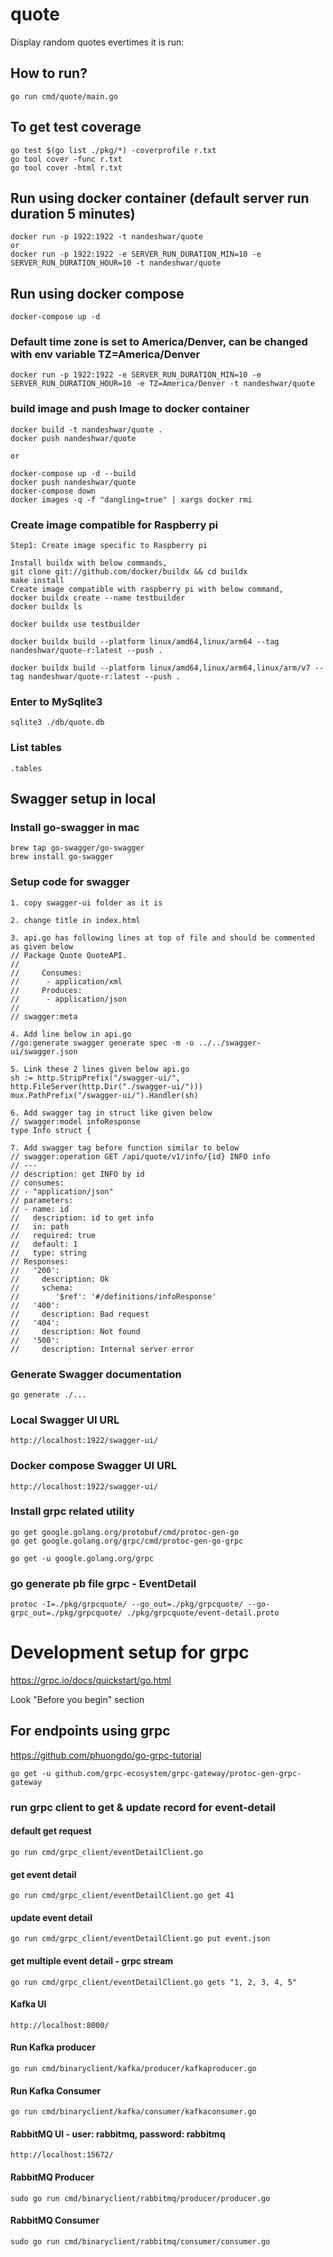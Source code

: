 # quote
Display random quotes evertimes it is run:

## How to run? 
```
go run cmd/quote/main.go
```

## To get test coverage
```
go test $(go list ./pkg/*) -coverprofile r.txt
go tool cover -func r.txt
go tool cover -html r.txt
```

## Run using docker container (default server run duration 5 minutes)
```
docker run -p 1922:1922 -t nandeshwar/quote
or
docker run -p 1922:1922 -e SERVER_RUN_DURATION_MIN=10 -e SERVER_RUN_DURATION_HOUR=10 -t nandeshwar/quote
```

## Run using docker compose 
```
docker-compose up -d
```

### Default time zone is set to America/Denver, can be changed with env variable  TZ=America/Denver
```
docker run -p 1922:1922 -e SERVER_RUN_DURATION_MIN=10 -e SERVER_RUN_DURATION_HOUR=10 -e TZ=America/Denver -t nandeshwar/quote
```

### build image and push Image to docker container
```
docker build -t nandeshwar/quote .
docker push nandeshwar/quote

or
 
docker-compose up -d --build
docker push nandeshwar/quote
docker-compose down
docker images -q -f "dangling=true" | xargs docker rmi
```

### Create image compatible for Raspberry pi
```
Step1: Create image specific to Raspberry pi 

Install buildx with below commands,
git clone git://github.com/docker/buildx && cd buildx
make install
Create image compatible with raspberry pi with below command,
docker buildx create --name testbuilder
docker buildx ls

docker buildx use testbuilder

docker buildx build --platform linux/amd64,linux/arm64 --tag nandeshwar/quote-r:latest --push .

docker buildx build --platform linux/amd64,linux/arm64,linux/arm/v7 --tag nandeshwar/quote-r:latest --push .

```

### Enter to MySqlite3
```
sqlite3 ./db/quote.db 
```

### List tables
```
.tables
```

## Swagger setup in local
### Install go-swagger in mac
```
brew tap go-swagger/go-swagger
brew install go-swagger
```

### Setup code for swagger
```
1. copy swagger-ui folder as it is

2. change title in index.html

3. api.go has following lines at top of file and should be commented as given below
// Package Quote QuoteAPI.
//
//     Consumes:
//		- application/xml
//     Produces:
//      - application/json
//
// swagger:meta

4. Add line below in api.go
//go:generate swagger generate spec -m -o ../../swagger-ui/swagger.json

5. Link these 2 lines given below api.go
sh := http.StripPrefix("/swagger-ui/", http.FileServer(http.Dir("./swagger-ui/")))
mux.PathPrefix("/swagger-ui/").Handler(sh)

6. Add swagger tag in struct like given below
// swagger:model infoResponse
type Info struct {

7. Add swagger tag before function similar to below
// swagger:operation GET /api/quote/v1/info/{id} INFO info
// ---
// description: get INFO by id
// consumes:
// - "application/json"
// parameters:
// - name: id
//   description: id to get info
//   in: path
//   required: true
//   default: 1
//   type: string
// Responses:
//   '200':
//     description: Ok
//     schema:
//        '$ref': '#/definitions/infoResponse'
//   '400':
//     description: Bad request
//   '404':
//     description: Not found
//   '500':
//     description: Internal server error
```

### Generate Swagger documentation
```
go generate ./...
```

### Local Swagger UI URL
```
http://localhost:1922/swagger-ui/
```

### Docker compose Swagger UI URL
```
http://localhost:1922/swagger-ui/
```

### Install grpc related utility
```
go get google.golang.org/protobuf/cmd/protoc-gen-go
go get google.golang.org/grpc/cmd/protoc-gen-go-grpc

go get -u google.golang.org/grpc

```
### go generate pb file grpc - EventDetail
```
protoc -I=./pkg/grpcquote/ --go_out=./pkg/grpcquote/ --go-grpc_out=./pkg/grpcquote/ ./pkg/grpcquote/event-detail.proto
```

# Development setup for grpc
https://grpc.io/docs/quickstart/go.html

Look "Before you begin" section
## For endpoints using grpc
https://github.com/phuongdo/go-grpc-tutorial
```
go get -u github.com/grpc-ecosystem/grpc-gateway/protoc-gen-grpc-gateway
```

### run grpc client to get & update record for event-detail
#### default get request
```
go run cmd/grpc_client/eventDetailClient.go
```

#### get event detail
```
go run cmd/grpc_client/eventDetailClient.go get 41
```

#### update event detail
```
go run cmd/grpc_client/eventDetailClient.go put event.json
```

#### get multiple event detail - grpc stream
```
go run cmd/grpc_client/eventDetailClient.go gets "1, 2, 3, 4, 5"
```

#### Kafka UI
```
http://localhost:8000/
```
#### Run Kafka producer
```
go run cmd/binaryclient/kafka/producer/kafkaproducer.go
```

#### Run Kafka Consumer
```
go run cmd/binaryclient/kafka/consumer/kafkaconsumer.go
```
#### RabbitMQ UI - user: rabbitmq, password: rabbitmq
```
http://localhost:15672/
```
#### RabbitMQ Producer
```
sudo go run cmd/binaryclient/rabbitmq/producer/producer.go
```
#### RabbitMQ Consumer
```
sudo go run cmd/binaryclient/rabbitmq/consumer/consumer.go
```

